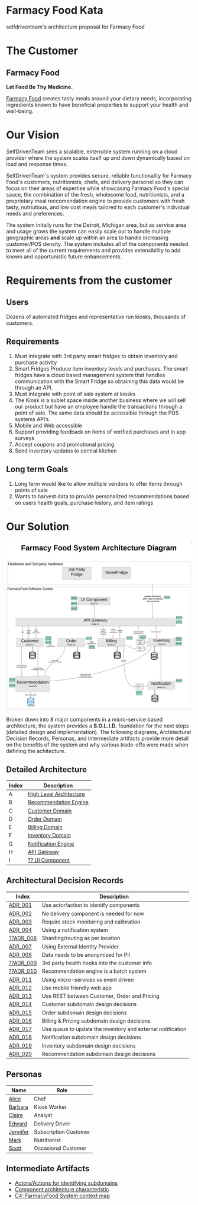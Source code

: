 # Farmacy Food Kata

selfdriventeam's architecture proposal for Farmacy Food

# The Customer
## Farmacy Food
**Let Food Be Thy Medicine.**

[Farmacy Food](https://www.farmacyfood.com/) creates tasty meals around your dietary needs, incorporating ingredients known to have beneficial properties to support your health and well-being.

# Our Vision

SelfDrivenTeam sees a scalable, extensible system running on a cloud provider where the system scales itself up and down dynamically based on load and response times.

SelfDrivenTeam's system provides secure, reliable functionality for Farmacy Food's customers, nutritionists, chefs, and delivery personel so they can focus on their areas of expertise while showcasing Farmacy Food's special sauce, the combination of the fresh, wholesome food, nutritionists, and a proprietary meal reccomendation engine to provide customers with fresh tasty, nutriutious, and low cost meals tailored to each customer's individual needs and preferences.

The system initally runs for the Detroit, Michigan area, but as service area and usage grows the system can easily scale out to handle multiple geographic areas **and** scale up within an area to handle increasing customer/POS density. The system includes all of the components needed to meet all of the current requirements and provides extensibility to add known and opportunistic future enhancements.

# Requirements from the customer
## Users
Dozens of automated fridges and representative run kiosks, thousands of customers.

## Requirements
1) Must integrate with 3rd party smart fridges to obtain inventory and purchase activity
1) Smart Fridges Produce item inventory levels and purchases. The smart fridges have a cloud based management system that handles communication with the Smart Fridge so obtaining this data would be through an API.
1) Must integrate with point of sale system at kiosks
1) The Kiosk is a sublet space inside another business where we will sell our product but have an employee handle the transactions through a point of sale. The same data should be accessible through the POS systems API’s.
1) Mobile and Web accessible
1) Support providing feedback on items of verified purchases and in app surveys
1) Accept coupons and promotional pricing
1) Send inventory updates to central kitchen

## Long term Goals
1) Long term would like to allow multiple vendors to offer items through points of sale
1) Wants to harvest data to provide personalized recommendations based on users health goals, purchase history, and item ratings

# Our Solution

![High Level Architecture](doc/arc/images/high_level.svg)

Broken down into 8 major components in a micro-service based architecture, the system provides a **S.O.L.I.D.** foundation for the next steps (detailed design and implementation). The following diagrams, Architectural Decision Records, Personas, and intermediate artifacts provide more detail on the benefits of the system and why various trade-offs were made when defining the achitecture.

## Detailed Architecture

| Index | Description |
|-------|-------------|
| A | [High Level Architecture](doc/arc/components/high_level.md) |
| B | [Recommendation Engine](doc/arc/components/recommendation_engine.md) |
| C | [Customer Domain](doc/arc/components/customer_domain.md) |
| D | [Order Domain](doc/arc/components/order_domain.md) |
| E | [Billing Domain](doc/arc/components/billing_domain.md) |
| F | [Inventory Domain](doc/arc/components/inventory_domain.md) |
| G | [Notification Engine](doc/arc/components/notification_engine.md) |
| H | [API Gateway](doc/arc/components/api_gateway.md) |
| I | [?? UI Component](doc/arc/components/ui_component.md) |

## Architectural Decision Records

| Index | Description |
|-------|-------------|
| [ADR_001](doc/arc/adrs/adr_001.md) | Use actor/action to identify components |
| [ADR_002](doc/arc/adrs/adr_002.md) | No delivery component is needed for now |
| [ADR_003](doc/arc/adrs/adr_003.md) | Require stock monitoring and calibration |
| [ADR_004](doc/arc/adrs/adr_004.md) | Using a notification system |
| [??ADR_006](doc/arc/adrs/adr_006.md) | Sharding/routing as per location |
| [ADR_007](doc/arc/adrs/adr_007.md) | Using External Identity Provider |
| [ADR_008](doc/arc/adrs/adr_008.md) | Data needs to be anonymized for PII |
| [??ADR_009](doc/arc/adrs/adr_009.md) | 3rd party health hooks into the customer info |
| [??ADR_010](doc/arc/adrs/adr_010.md) | Recommendation engine is a batch system |
| [ADR_011](doc/arc/adrs/adr_011.md) | Using micro-services vs event driven |
| [ADR_012](doc/arc/adrs/adr_012.md) | Use mobile friendly web app |
| [ADR_013](doc/arc/adrs/adr_013.md) | Use REST between Customer, Order and Pricing |
| [ADR_014](doc/arc/adrs/adr_014.md) | Customer subdomain design decisions|
| [ADR_015](doc/arc/adrs/adr_015.md) | Order subdomain design decisions|
| [ADR_016](doc/arc/adrs/adr_016.md) | Billing & Pricing subdomain design decisions|
| [ADR_017](doc/arc/adrs/adr_017.md) | Use queue to update the inventory and external notification|
| [ADR_018](doc/arc/adrs/adr_018.md) | Notification subdomain design decisions|
| [ADR_019](doc/arc/adrs/adr_019.md) | Inventory subdomain design decisions|
| [ADR_020](doc/arc/adrs/adr_020.md) | Recommendation subdomain design decisions|


## Personas

| Name | Role |
|------|------|
| [Alice](doc/personas/alice_(chef).md) | Chef |
| [Barbara](doc/personas/barbara_(kiosk_worker).md) | Kiosk Worker |
| [Claire](doc/personas/claire_(analyst).md) | Analyst |
| [Edward](doc/personas/edward_(delivery_driver).md) | Delivery Driver |
| [Jennifer](doc/personas/jennifer_(subscriber).md) | Subscription Customer |
| [Mark](doc/personas/mark_(nutritionist).md) | Nutritionist |
| [Scott](doc/personas/scott_(eater).md) | Occasional Customer |

## Intermediate Artifacts

* [Actors/Actions for identifying subdomains](doc/artifacts/actor_actions.md)
* [Component architecture characteristic](doc/artifacts/arch_characteristic.md)
* [C4: FarmacyFood System context map](doc/arc/images/context_map.svg)
